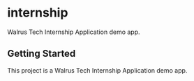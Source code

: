 # internship

Walrus Tech Internship Application demo app.

## Getting Started

This project is a Walrus Tech Internship Application demo app.
